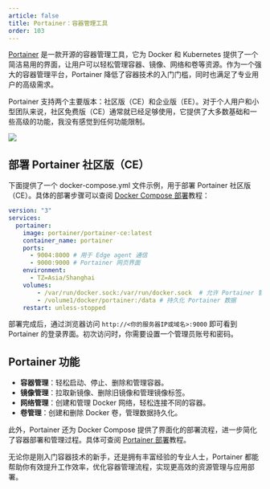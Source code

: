 ```yaml
---
article: false
title: Portainer：容器管理工具
order: 103
---
```


[Portainer](https://github.com/portainer/portainer) 是一款开源的容器管理工具，它为 Docker 和 Kubernetes 提供了一个简洁易用的界面，让用户可以轻松管理容器、镜像、网络和卷等资源。作为一个强大的容器管理平台，Portainer 降低了容器技术的入门门槛，同时也满足了专业用户的高级需求。

Portainer 支持两个主要版本：社区版（CE）和企业版（EE）。对于个人用户和小型团队来说，社区免费版（CE）通常就已经足够使用，它提供了大多数基础和一些高级的功能，我没有感觉到任何功能限制。

![](https://img.newzone.top/2024-03-21-15-37-16.png?imageMogr2/format/webp)

## 部署 Portainer 社区版（CE）

下面提供了一个 docker-compose.yml 文件示例，用于部署 Portainer 社区版（CE）。具体的部署步骤可以查阅 [Docker Compose 部署](./#%E9%83%A8%E7%BD%B2%E6%95%99%E7%A8%8B)教程：

```yml
version: "3"
services:
  portainer:
    image: portainer/portainer-ce:latest
    container_name: portainer
    ports:
      - 9004:8000 # 用于 Edge agent 通信
      - 9000:9000 # Portainer 网页界面
    environment:
      - TZ=Asia/Shanghai
    volumes:
        - /var/run/docker.sock:/var/run/docker.sock  # 允许 Portainer 管理本地 Docker 环境
        - /volume1/docker/portainer:/data # 持久化 Portainer 数据
    restart: unless-stopped
```

部署完成后，通过浏览器访问 `http://<你的服务器IP或域名>:9000` 即可看到 Portainer 的登录界面。初次访问时，你需要设置一个管理员账号和密码。

## Portainer 功能

- **容器管理**：轻松启动、停止、删除和管理容器。
- **镜像管理**：拉取新镜像、删除旧镜像和管理镜像标签。
- **网络管理**：创建和管理 Docker 网络，轻松连接不同的容器。
- **卷管理**：创建和删除 Docker 卷，管理数据持久化。

此外，Portainer 还为 Docker Compose 提供了界面化的部署流程，进一步简化了容器部署和管理过程。具体可查阅 [Portainer 部署](./#portainer-%E9%83%A8%E7%BD%B2)教程。

无论你是刚入门容器技术的新手，还是拥有丰富经验的专业人士，Portainer 都能帮助你有效提升工作效率，优化容器管理流程，实现更高效的资源管理与应用部署。
